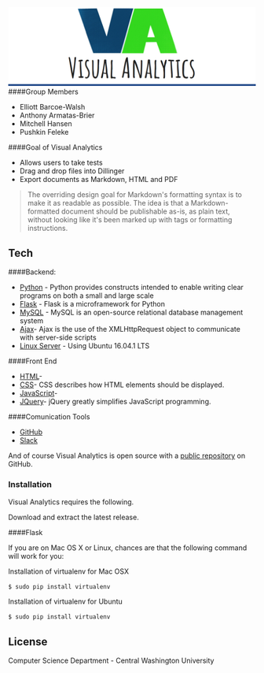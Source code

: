 ![alt text](logo.png "Logo Title Text 1")
####Group Members
  - Elliott Barcoe-Walsh
  - Anthony Armatas-Brier
  - Mitchell Hansen
  - Pushkin Feleke


####Goal of Visual Analytics

  - Allows users to take tests 
  - Drag and drop files into Dillinger
  - Export documents as Markdown, HTML and PDF

> The overriding design goal for Markdown's
> formatting syntax is to make it as readable
> as possible. The idea is that a
> Markdown-formatted document should be
> publishable as-is, as plain text, without
> looking like it's been marked up with tags
> or formatting instructions.




## Tech

####Backend:

* [Python](https://www.python.org/downloads/) - Python provides constructs intended to enable writing clear programs on both a small and large scale
* [Flask](https://www.fullstackpython.com/flask.html) - Flask is a microframework for Python
* [MySQL](https://dev.mysql.com/downloads/) - MySQL is an open-source relational database management system
* [Ajax](http://www.w3schools.com/xml/ajax_intro.asp)- Ajax is the use of the XMLHttpRequest object to communicate with server-side scripts
* [Linux Server](https://www.ubuntu.com/download/ubuntu-kylin) - Using Ubuntu 16.04.1 LTS

####Front End

* [HTML](http://www.w3schools.com/html/default.asp)-
* [CSS](http://www.w3schools.com/css/)- CSS describes how HTML elements should be displayed.
* [JavaScript](https://www.javascript.com/)- 
* [JQuery](https://jquery.com/)- jQuery greatly simplifies JavaScript programming.

####Comunication Tools
 
* [GitHub](www.github.com)
* [Slack](https://www.slack.com)



And of course Visual Analytics is open source with a [public repository](https://github.com/elliottbarcoewalsh/visual_analytics)
 on GitHub.

### Installation

Visual Analytics requires the following. 

Download and extract the latest release.

####Flask 

If you are on Mac OS X or Linux, chances are that the following command will work for you:

Installation of virtualenv  for Mac OSX 
```sh
$ sudo pip install virtualenv
```

Installation of virtualenv  for Ubuntu 
```sh
$ sudo pip install virtualenv
```

License
----
Computer Science Department - Central Washington University 





